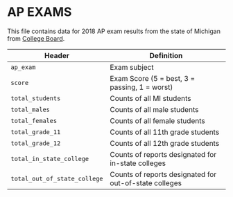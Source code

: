 # AP EXAMS

This file contains data for 2018 AP exam results from the state of Michigan from [College Board](https://research.collegeboard.org/programs/ap/data/participation/ap-2018).

Header | Definition
---|---------
`ap_exam` | Exam subject
`score` | Exam Score (5 = best, 3 = passing, 1 = worst)
`total_students` | Counts of all MI students
`total_males` | Counts of all male students
`total_females` | Counts of all female students
`total_grade_11` | Counts of all 11th grade students
`total_grade_12` | Counts of all 12th grade students
`total_in_state_college` | Counts of reports designated for in-state colleges
`total_out_of_state_college` | Counts of reports designated for out-of-state colleges

